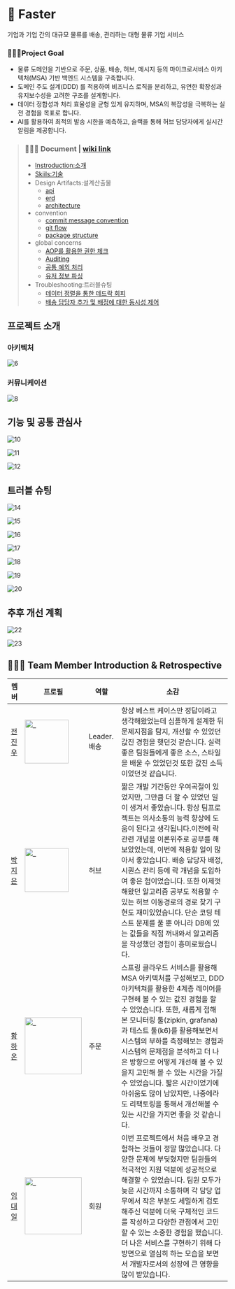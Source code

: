 
# 🚀 Faster
기업과 기업 간의 대규모 물류를 배송, 관리하는 대형 물류 기업 서비스

### 🧚🏻‍♀️Project Goal 
- 물류 도메인을 기반으로 주문, 상품, 배송, 허브, 메시지 등의 마이크로서비스 아키텍처(MSA) 기반 백엔드 시스템을 구축합니다.
- 도메인 주도 설계(DDD) 를 적용하여 비즈니스 로직을 분리하고, 유연한 확장성과 유지보수성을 고려한 구조를 설계합니다.
- 데이터 정합성과 처리 효율성을 균형 있게 유지하며, MSA의 복잡성을 극복하는 실전 경험을 목표로 합니다.
- AI를 활용하여 최적의 발송 시한을 예측하고, 슬랙을 통해 허브 담당자에게 실시간 알림을 제공합니다.

> ### 🧑🏻‍🚀 Document | [wiki link](https://github.com/team-faster/faster/wiki)
> - [Instroduction:소개](https://github.com/team-faster/faster/wiki/Instroduction:%EC%86%8C%EA%B0%9C)
> - [Skiils:기술](https://github.com/team-faster/faster/wiki/Skiils:%EA%B8%B0%EC%88%A0)
> - Design Artifacts:설계산출물
>   - [api](https://github.com/team-faster/faster/wiki/api)
>   - [erd](https://github.com/team-faster/faster/wiki/erd)
>   - [architecture](https://github.com/team-faster/faster/wiki/architecture)
> - convention
>   - [commit message convention](https://github.com/team-faster/faster/wiki/commit-message-convention)
>   - [git flow](https://github.com/team-faster/faster/wiki/git-flow)
>   - [package structure](https://github.com/team-faster/faster/wiki/DDD-%EA%B3%84%EC%B8%B5-%EA%B5%AC%EC%A1%B0)
> - global concerns
>   - [AOP를 활용한 권한 체크](https://github.com/team-faster/faster/wiki/AOP%EB%A5%BC-%ED%99%9C%EC%9A%A9%ED%95%9C-%EA%B6%8C%ED%95%9C%EC%B2%B4%ED%81%AC)
>   - [Auditing](https://github.com/team-faster/faster/wiki/Auditing)
>   - [공통 예외 처리](https://github.com/team-faster/faster/wiki/%EA%B3%B5%ED%86%B5-%EC%98%88%EC%99%B8-%EC%B2%98%EB%A6%AC)
>   - [유저 정보 파싱](https://github.com/team-faster/faster/wiki/%EC%9C%A0%EC%A0%80-%EC%A0%95%EB%B3%B4-%ED%8C%8C%EC%8B%B1)
> - Troubleshooting:트러블슈팅
>   - [데이터 정렬을 통한 데드락 회피](https://github.com/team-faster/faster/wiki/%EB%8D%B0%EC%9D%B4%ED%84%B0-%EC%A0%95%EB%A0%AC%EC%9D%84-%ED%86%B5%ED%95%9C-%EB%8D%B0%EB%93%9C%EB%9D%BD-%ED%9A%8C%ED%94%BC)
>   - [배송 담당자 추가 및 배정에 대한 동시성 제어](https://github.com/team-faster/faster/wiki/%EB%B0%B0%EC%86%A1-%EB%8B%B4%EB%8B%B9%EC%9E%90-%EC%B6%94%EA%B0%80-%EB%B0%8F-%EB%B0%B0%EC%A0%95%EC%97%90-%EB%8C%80%ED%95%9C-%EB%8F%99%EC%8B%9C%EC%84%B1-%EC%A0%9C%EC%96%B4)

## 프로젝트 소개
### 아키텍처
![6](https://github.com/user-attachments/assets/56418738-b4c9-4390-8b1e-13c528a98c7d)

### 커뮤니케이션
![8](https://github.com/user-attachments/assets/b43822c8-b389-4c30-8024-8c0cba7e9288)

## 기능 및 공통 관심사
![10](https://github.com/user-attachments/assets/e4a8444e-12eb-48c7-8fad-e81d887e6ced)

![11](https://github.com/user-attachments/assets/1c989745-76cd-439d-8b22-2dc8adbd6168)

![12](https://github.com/user-attachments/assets/65095088-d276-4631-9866-f4164e25dd16)

## 트러블 슈팅
![14](https://github.com/user-attachments/assets/60bfa65b-ff22-4d54-bf4a-abd45abc2b3c)

![15](https://github.com/user-attachments/assets/3ae00cd9-a8d7-4fc8-a1a0-17a9ae3cbe59)

![16](https://github.com/user-attachments/assets/b66a413b-031f-487c-91e0-107edfc008b3)

![17](https://github.com/user-attachments/assets/68c8fb75-2c9d-4599-9e2d-8695b31edbb1)

![18](https://github.com/user-attachments/assets/42d0da14-f387-4633-9607-5e66b5f7a74b)

![19](https://github.com/user-attachments/assets/f65ce0f2-ff38-449f-8992-a2b3af717057)

![20](https://github.com/user-attachments/assets/4839c3a0-d31a-44c9-85bd-de8ffecbdef2)

## 추후 개선 계획
![22](https://github.com/user-attachments/assets/3bed4842-620c-44e9-816d-66a93e904da0)

![23](https://github.com/user-attachments/assets/88a41942-88d4-4125-a4d7-0f70150e379b)


## 🧑🏻‍🚀 Team Member Introduction & Retrospective
| 멤버                                 | 프로필                                                                                        | 역할         | 소감                                                                                                                                                                                                                                                                                                                |
|------------------------------------|--------------------------------------------------------------------------------------------|------------|-------------------------------------------------------------------------------------------------------------------------------------------------------------------------------------------------------------------------------------------------------------------------------------------------------------------|
| [전진우](https://github.com/hp5234)   | <img src="https://avatars.githubusercontent.com/u/62225840?v=4" width=100px alt="_"/>      | Leader. 배송 | 항상 베스트 케이스만 정답이라고 생각해왔었는데 심플하게 설계한 뒤 문제지점을 탐지, 개선할 수 있었던 값진 경험을 햇던것 같습니다. 실력 좋은 팀원들에게 좋은 소스, 스타일을 배울 수 있었던것 또한 값진 소득이었던것 같습니다.                                                                                                                                                                                    |
| [박지은](https://github.com/je-pa)    | <img src="https://avatars.githubusercontent.com/u/76720692?s=96&v=4" width=100px alt="_"/> | 허브         | 짧은 개발 기간동안 우여곡절이 있었지만, 그만큼 더 할 수 있었던 일이 생겨서 좋았습니다. 항상 팀프로젝트는 의사소통의 능력 향상에 도움이 된다고 생각됩니다.이전에 락 관련 개념을 이론위주로 공부를 해보았었는데, 이번에 적용할 일이 많아서 좋았습니다. 배송 담당자 배정, 시퀀스 관리 등에 락 개념을 도입하여 좋은 험이었습니다. 또한 이제껏 해왔던 알고리즘 공부도 적용할 수 있는 허브 이동경로의 경로 찾기 구현도 재미있었습니다. 단순 코딩 테스트 문제를 풀 뿐 아니라 DB에 있는 값들을 직접 꺼내와서 알고리즘을 작성했던 경험이 흥미로웠습니다. |
| [황하온](https://github.com/HanaHww2) | <img src="https://avatars.githubusercontent.com/u/62924471?v=4" width=130px alt="_"/>      | 주문         | 스프링 클라우드 서비스를 활용해 MSA 아키텍처를 구성해보고, DDD 아키텍쳐를 활용한 4계층 레이어를 구현해 볼 수 있는 값진 경험을 할 수 있었습니다. 또한, 새롭게 접해 본 모니터링 툴(zipkin, grafana) 과 테스트 툴(k6)를 활용해보면서 시스템의 부하를 측정해보는 경험과 시스템의 문제점을 분석하고 더 나은 방향으로 어떻게 개선해 볼 수 있을지 고민해 볼 수 있는 시간을 가질 수 있었습니다. 짧은 시간이었기에 아쉬움도 많이 남았지만, 나중에라도 리팩토링을 통해서 개선해볼 수 있는 시간을 가지면 좋을 것 같습니다.       |
| [임대일](https://github.com/LimdaeIl) | <img src="https://avatars.githubusercontent.com/u/131642334?v=4" width=130px alt="_"/>     | 회원         | 이번 프로젝트에서 처음 배우고 경험하는 것들이 정말 많았습니다. 다양한 문제에 부딪혔지만 팀원들의 적극적인 지원 덕분에 성공적으로 해결할 수 있었습니다. 팀원 모두가 늦은 시간까지 소통하며 각 담당 업무에서 작은 부분도 세밀하게 검토해주신 덕분에 더욱 구체적인 코드를 작성하고 다양한 관점에서 고민할 수 있는 소중한 경험을 했습니다. 더 나은 서비스를 구현하기 위해 다방면으로 열심히 하는 모습을 보면서 개발자로서의 성장에 큰 영향을 많이 받았습니다.                                                      |

